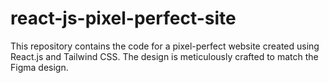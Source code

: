 # react-js-pixel-perfect-site
This repository contains the code for a pixel-perfect website created using React.js and Tailwind CSS. The design is meticulously crafted to match the Figma design.
